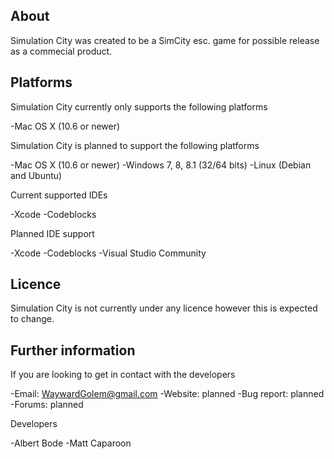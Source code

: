 About
-----

Simulation City was created to be a SimCity esc. game for possible release as a commecial product.


Platforms
---------

Simulation City currently only supports the following platforms

-Mac OS X (10.6 or newer)

Simulation City is planned to support the following platforms

-Mac OS X (10.6 or newer)
-Windows 7, 8, 8.1 (32/64 bits)
-Linux (Debian and Ubuntu)

Current supported IDEs

-Xcode
-Codeblocks

Planned IDE support

-Xcode
-Codeblocks
-Visual Studio Community


Licence
-------

Simulation City is not currently under any licence however this is expected to change.


Further information
-------------------

If you are looking to get in contact with the  developers

-Email: WaywardGolem@gmail.com
-Website: planned
-Bug report: planned
-Forums: planned

Developers

-Albert Bode
-Matt Caparoon
